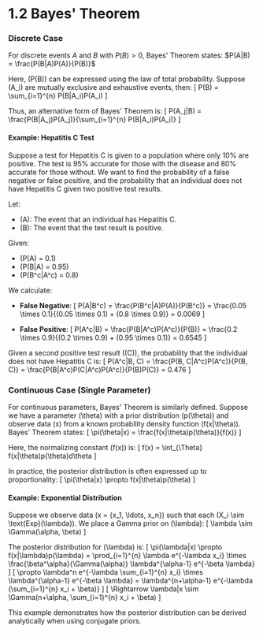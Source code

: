 # 1.2 Bayes' Theorem

### Discrete Case

For discrete events $A$ and $B$ with $P(B) > 0$, Bayes' Theorem states:
$P(A|B) = \frac{P(B|A)P(A)}{P(B)}$

Here, \(P(B)\) can be expressed using the law of total probability. Suppose \(A_i\) are mutually exclusive and exhaustive events, then:
\[ P(B) = \sum_{i=1}^{n} P(B|A_i)P(A_i) \]

Thus, an alternative form of Bayes' Theorem is:
\[ P(A_j|B) = \frac{P(B|A_j)P(A_j)}{\sum_{i=1}^{n} P(B|A_i)P(A_i)} \]

#### Example: Hepatitis C Test
Suppose a test for Hepatitis C is given to a population where only 10% are positive. The test is 95% accurate for those with the disease and 80% accurate for those without. We want to find the probability of a false negative or false positive, and the probability that an individual does not have Hepatitis C given two positive test results.

Let:
- \(A\): The event that an individual has Hepatitis C.
- \(B\): The event that the test result is positive.

Given:
- \(P(A) = 0.1\)
- \(P(B|A) = 0.95\)
- \(P(B^c|A^c) = 0.8\)

We calculate:
- **False Negative**:
  \[
  P(A|B^c) = \frac{P(B^c|A)P(A)}{P(B^c)} = \frac{0.05 \times 0.1}{(0.05 \times 0.1) + (0.8 \times 0.9)} = 0.0069
  \]

- **False Positive**:
  \[
  P(A^c|B) = \frac{P(B|A^c)P(A^c)}{P(B)} = \frac{0.2 \times 0.9}{(0.2 \times 0.9) + (0.95 \times 0.1)} = 0.6545
  \]

Given a second positive test result (\(C\)), the probability that the individual does not have Hepatitis C is:
\[
P(A^c|B, C) = \frac{P(B, C|A^c)P(A^c)}{P(B, C)} = \frac{P(B|A^c)P(C|A^c)P(A^c)}{P(B)P(C)} = 0.476
\]

### Continuous Case (Single Parameter)

For continuous parameters, Bayes' Theorem is similarly defined. Suppose we have a parameter \(\theta\) with a prior distribution \(p(\theta)\) and observe data \(x\) from a known probability density function \(f(x|\theta)\). Bayes' Theorem states:
\[ \pi(\theta|x) = \frac{f(x|\theta)p(\theta)}{f(x)} \]

Here, the normalizing constant \(f(x)\) is:
\[ f(x) = \int_{\Theta} f(x|\theta)p(\theta)d\theta \]

In practice, the posterior distribution is often expressed up to proportionality:
\[ \pi(\theta|x) \propto f(x|\theta)p(\theta) \]

#### Example: Exponential Distribution
Suppose we observe data \(x = \{x_1, \ldots, x_n\}\) such that each \(X_i \sim \text{Exp}(\lambda)\). We place a Gamma prior on \(\lambda\):
\[ \lambda \sim \Gamma(\alpha, \beta) \]

The posterior distribution for \(\lambda\) is:
\[
\pi(\lambda|x) \propto f(x|\lambda)p(\lambda) = \prod_{i=1}^{n} \lambda e^{-\lambda x_i} \times \frac{\beta^\alpha}{\Gamma(\alpha)} \lambda^{\alpha-1} e^{-\beta \lambda}
\]
\[
\propto \lambda^n e^{-\lambda \sum_{i=1}^{n} x_i} \times \lambda^{\alpha-1} e^{-\beta \lambda} = \lambda^{n+\alpha-1} e^{-\lambda (\sum_{i=1}^{n} x_i + \beta)}
\]
\[
\Rightarrow \lambda|x \sim \Gamma(n+\alpha, \sum_{i=1}^{n} x_i + \beta)
\]

This example demonstrates how the posterior distribution can be derived analytically when using conjugate priors.
